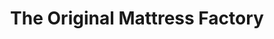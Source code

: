 ---
title: "The Original Mattress Factory"
url: /chesapeake/the-original-mattress-factory/
shop: bed
---